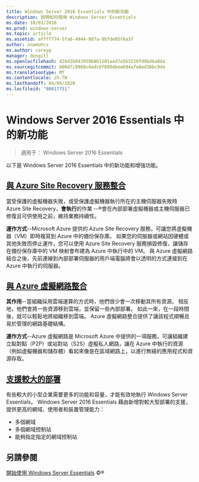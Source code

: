 ```yaml
---
title: Windows Server 2016 Essentials 中的新功能
description: 說明如何使用 Windows Server Essentials
ms.date: 10/03/2016
ms.prod: windows-server
ms.topic: article
ms.assetid: affff774-5fa6-4944-887a-9bfde05f6a3f
author: nnamuhcs
ms.author: coreyp
manager: dongill
ms.openlocfilehash: 420d3b043959b8b1201aad7a5b3210fd9bd6a0da
ms.sourcegitcommit: b00d7c8968c4adc8f699dbee694afe6ed36bc9de
ms.translationtype: MT
ms.contentlocale: zh-TW
ms.lasthandoff: 04/08/2020
ms.locfileid: "80817751"
---
```

# <a name="whats-new-in-windows-server-2016-essentials"></a>Windows Server 2016 Essentials 中的新功能

> 適用于： Windows Server 2016 Essentials

以下是 Windows Server 2016 Essentials 中的新功能和增強功能。

## <a name="integration-with-azure-site-recovery-services"></a>[與 Azure Site Recovery 服務整合](azure-site-recovery-services-integration.md)

當受保護的虛擬機器失敗，或受保護虛擬機器執行所在的主機伺服器失敗時 Azure Site Recovery，**會執行**的作業 --&reg;會在內部部署虛擬機器或主機伺服器已修復且可供使用之前，維持業務持續性。 

**運作方式**--Microsoft Azure 提供的 Azure Site Recovery 服務，可讓您將虛擬機器（VM）即時複寫到 Azure 中的備份保存庫。 如果您的伺服器或網站因硬體或其他失敗而停止運作，您可以使用 Azure Site Recovery 服務損毀修復，讓儲存在備份保存庫中的 VM 映射會布建為 Azure 中執行中的 VM。 與 Azure 虛擬網路結合之後，先前連線到內部部署伺服器的用戶端電腦將會以透明的方式連接到在 Azure 中執行的伺服器。     
                                                                                                                                                                                                                                                                                                               

## <a name="integration-with-azure-virtual-network"></a>[與 Azure 虛擬網路整合](azure-virtual-network-integration.md)

**其作用**--當組織採用雲端運算的方式時，他們很少會一次移動其所有資源。 相反地，他們會將一些資源移到雲端，並保留一些內部部署。 如此一來，在一段時間後，就可以輕鬆地將組織移到雲端。 Azure 虛擬網路整合提供了讓該程式順暢且易於管理的網路基礎結構。

**運作方式**--Azure 虛擬網路是 Microsoft Azure 中提供的一項服務，可讓組織建立點對點（P2P）或站對站（S2S）虛擬私人網路，讓在 Azure 中執行的資源（例如虛擬機器和儲存體）看起來像是在區域網路上，以進行無縫的應用程式和資源存取。



## <a name="support-for-larger-deployments"></a>[支援較大的部署](support-for-larger-deployments.md) 

有些較大的小型企業需要更多的功能和容量，才能有效地執行 Windows Server Essentials。 Windows Server 2016 Essentials 藉由新增對較大型部署的支援，提供更高的網域、使用者和裝置管理能力：                                                                                                                                                                                                 

 - 多個網域
 - 多個網域控制站                                                                                                                                                                                                                                        
 - 能夠指定指定的網域控制站                                                                                                                                                                                                                   
                                                                                                                                                                                                                                                                                                                                                                                                                                                                                                                                                                                                                                                                                                       

<a name="see-also"></a>另請參閱
--------

[開始使用 Windows Server Essentials](get-started.md) &copy;&reg;